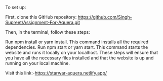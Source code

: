 To set up:

First, clone this GitHub repository: https://github.com/Singh-Supreet/Assignment-For-Aquera.git

Then, in the terminal, follow these steps:

Run npm install or yarn install. This command installs all the required dependencies.
Run npm start or yarn start. This command starts the website and runs it locally on your localhost.
These steps will ensure that you have all the necessary files installed and that the website is up and running on your local machine.


Visit this link:-https://starwar-aquera.netlify.app/
